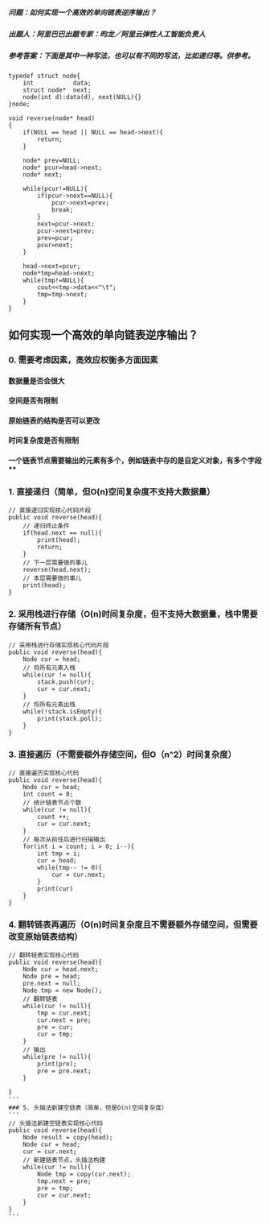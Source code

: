 ##### **问题**：如何实现一个高效的单向链表逆序输出？ 

##### **出题人**：阿里巴巴出题专家：昀龙／阿里云弹性人工智能负责人

##### **参考答案**：下面是其中一种写法，也可以有不同的写法，比如递归等。供参考。


```
typedef struct node{
    int           data;
    struct node*  next;
    node(int d):data(d), next(NULL){}
}node;

void reverse(node* head)
{
    if(NULL == head || NULL == head->next){
        return;
    }
    
    node* prev=NULL;
    node* pcur=head->next;
    node* next;
    
    while(pcur!=NULL){
        if(pcur->next==NULL){
            pcur->next=prev;
            break;
        }
        next=pcur->next;
        pcur->next=prev;
        prev=pcur;
        pcur=next;
    }
    
    head->next=pcur;
    node*tmp=head->next;
    while(tmp!=NULL){
        cout<<tmp->data<<"\t";
        tmp=tmp->next;
    }
}

```
## 如何实现一个高效的单向链表逆序输出？
### **0**.  需要考虑因素，高效应权衡多方面因素
#### 数据量是否会很大
#### 空间是否有限制
#### 原始链表的结构是否可以更改
#### 时间复杂度是否有限制
#### 一个链表节点需要输出的元素有多个，例如链表中存的是自定义对象，有多个字段**

### **1**. 直接递归（简单，但O(n)空间复杂度不支持大数据量）
```
// 直接递归实现核心代码片段
public void reverse(head){
	// 递归终止条件
	if(head.next == null){
		print(head);
		return;
	}
	// 下一层需要做的事儿
	reverse(head.next);
	// 本层需要做的事儿
	print(head);
}
```
### 2. 采用栈进行存储（O(n)时间复杂度，但不支持大数据量，栈中需要存储所有节点）
```
// 采用栈进行存储实现核心代码片段
public void reverse(head){
	Node cur = head;
	// 将所有元素入栈
	while(cur != null){
		stack.push(cur);
		cur = cur.next;
	}
	// 将所有元素出栈
	while(!stack.isEmpty){
		print(stack.poll);
	}
}
```
### 3. 直接遍历（不需要额外存储空间，但O（n^2）时间复杂度）
```
// 直接遍历实现核心代码
public void reverse(head){
	Node cur = head;
	int count = 0;
	// 统计链表节点个数
	while(cur != null){
		count ++;
		cur = cur.next;
	}
	// 每次从前往后进行扫描输出
	for(int i = count; i > 0; i--){
		int tmp = i;
		cur = head;
		while(tmp-- != 0){
			cur = cur.next;
		}
		print(cur)
	}
}
```
### 4. 翻转链表再遍历（O(n)时间复杂度且不需要额外存储空间，但需要改变原始链表结构）
```
// 翻转链表实现核心代码
public void reverse(head){
	Node cur = head.next;
	Node pre = head;
    pre.next = null;
	Node tmp = new Node();
    // 翻转链表
	while(cur != null){
		tmp = cur.next;
	    cur.next = pre;
		pre = cur;
		cur = tmp;
	}
	// 输出
	while(pre != null){
		print(pre);
		pre = pre.next;
	}
	
}
'''
### 5. 头插法新建空链表（简单，但是O(n)空间复杂度）
'''
// 头插法新建空链表实现核心代码
public void reverse(head){
	Node result = copy(head);
	Node cur = head;
	cur = cur.next;
	// 新建链表节点，头插法构建
	while(cur != null){
		Node tmp = copy(cur.next);
		tmp.next = pre;
		pre = tmp;
		cur = cur.next;
	}
}
'''
